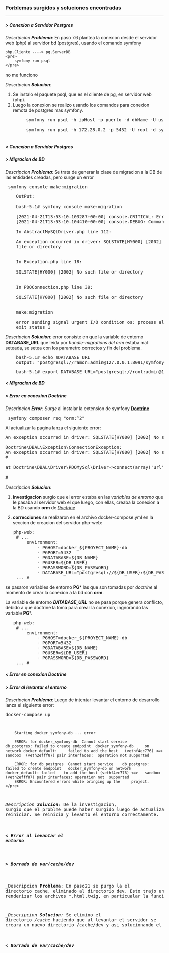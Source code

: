 ### Porblemas surgidos y soluciones encontradas 
___

##### > Conexion a Servidor Postgres
_Descripcion **Problema**:_ En paso 7.6 plantea la conexion desde el servidor web (php) al servidor bd (postgres), usando el comando symfony
    
    php.Cliente ----> pg.ServerDB
    <pre>
        symfony run psql 
    </pre>

no me funciono

_Descripcion **Solucion**:_
1. Se instalo el paquete psql, que es el cliente de pg, en servidor web (php). 
2. Luego la conexion se realizo usando los comandos para conexion remota de postgres mas symfony.
    <pre>
        symfony run psql -h ipHost -p puerto -d dbName -U userName

        symfony run psql -h 172.28.0.2 -p 5432 -U root -d symfony
    </pre>
##### < Conexion a Servidor Postgres

##### > Migracion de BD
_Descripcion **Problema**:_ Se trata de generar la clase de migracion a la DB de las entidades creadas, pero surge un error 

<pre> symfony console make:migration </pre>

<pre>
    OutPut:

    bash-5.1# symfony console make:migration
    
    [2021-04-21T13:53:10.103287+00:00] console.CRITICAL: Error thrown while running command "make:migration". Message: "An exception occurred in driver: SQLSTATE[HY000] [2002] No such file or directory" {"exception":"[object] (Doctrine\\DBAL\\Exception\\ConnectionException(code: 0): An exception occurred in driver: SQLSTATE[HY000] [2002] No such file or directory at /var/www/vendor/doctrine/dbal/lib/Doctrine/DBAL/Driver/AbstractMySQLDriver.php:112)\n[previous exception] [object] (Doctrine\\DBAL\\Driver\\PDO\\Exception(code: 2002): SQLSTATE[HY000] [2002] No such file or directory at /var/www/vendor/doctrine/dbal/lib/Doctrine/DBAL/Driver/PDO/Exception.php:18)\n[previous exception] [object] (PDOException(code: 2002): SQLSTATE[HY000] [2002] No such file or directory at /var/www/vendor/doctrine/dbal/lib/Doctrine/DBAL/Driver/PDOConnection.php:39)","command":"make:migration","message":"An exception occurred in driver: SQLSTATE[HY000] [2002] No such file or directory"} []
    [2021-04-21T13:53:10.104410+00:00] console.DEBUG: Command "make:migration" exited with code "1" {"command":"make:migration","code":1} []

    In AbstractMySQLDriver.php line 112:
                                                                    
    An exception occurred in driver: SQLSTATE[HY000] [2002] No such   
    file or directory                                                 
                                                                    

    In Exception.php line 18:
                                                    
    SQLSTATE[HY000] [2002] No such file or directory  
                                                    

    In PDOConnection.php line 39:
                                                    
    SQLSTATE[HY000] [2002] No such file or directory  
                                                    

    make:migration

    error sending signal urgent I/O condition os: process already finished
    exit status 1
</pre>

_Descripcion **Solucion**:_ error consiste en que la variable de entorno **DATABASE_URL** que leida por _bundle-migrations del orm_ estaba mal seteada, se setea con los parametro correctos y fin del problema.

<pre>
    bash-5.1# echo $DATABASE_URL
    output: "postgresql://ramon:admin@127.0.0.1:8091/symfony?serverVersion=13.2
</pre>

<pre>
    bash-5.1# export DATABASE_URL="postgresql://root:admin@172.20.0.2:5432/symfony?serverVersion=13&charset=utf8"
</pre>
##### < Migracion de BD

##### > Error en conexion Doctrine
_Descripcion **Error**:_
_Surge_ al instalar la extension de symfony [**Doctrine**](https://symfony.com/doc/current/the-fast-track/es/8-doctrine.html) 
<pre> symfony composer req "orm:^2" </pre> 
Al actualizar la pagina lanza el siguiente error: 

<pre>
An exception occurred in driver: SQLSTATE[HY000] [2002] No such file or directory

Doctrine\DBAL\Exception\ConnectionException:
An exception occurred in driver: SQLSTATE[HY000] [2002] No such file or directory
#

at Doctrine\DBAL\Driver\PDOMySql\Driver->connect(array('url' => '"postgresql://root:admin@docker_symfony-db:5432/symfony?serverVersion=13&charset=utf8"', 'driver' => 'pdo_mysql', 'host' => 'localhost', 'port' => null, 'user' => 'root', 'password' => null, 'driverOptions' => array(), 'defaultTableOptions' => array('collate' => 'utf8mb4_unicode_ci'), 'dbname' => 'postgresql://root:admin@docker_symfony-db:5432/symfony', 'serverVersion' => '13', 'charset' => 'utf8mb4'), 'root', null, array())

#
</pre>


_Descripcion **Solucion**:_
1. **investigacion** surgio que el error estaba en las _variables de entorno_ que le pasaba al servidor web el que luego, con ellas, creaba la conexion a la BD usando **orm** de [_Doctrine_](https://symfony.com/doc/current/the-fast-track/es/8-doctrine.html)

2. **correcciones** se realizaron en el archivo docker-compose.yml en la seccion de creacion del servidor php-web:
<pre>
   php-web:
    # ...
        environment:
            - PGHOST=docker_${PROYECT_NAME}-db
            - PGPORT=5432
            - PGDATABASE=${DB_NAME}
            - PGUSER=${DB_USER}
            - PGPASSWORD=${DB_PASSWORD}
            - DATABASE_URL="postgresql://${DB_USER}:${DB_PASSWORD}@docker_${PROYECT_NAME}-db:5432/${DB_NAME}?serverVersion=13&charset=utf8"
    ... #
</pre>

se pasaron variables de entorno **PG*** las que son tomadas por _doctrine_ al momento de crear la conexion a la bd con **orm**.

La variable de entorno _**DATABASE_URL**_ no se pasa porque genera conflicto, debido a que doctrine la toma para crear la conexion, ingnorando las variable **PG***. 

<pre>
   php-web:
    # ...
        environment:
            - PGHOST=docker_${PROYECT_NAME}-db
            - PGPORT=5432
            - PGDATABASE=${DB_NAME}
            - PGUSER=${DB_USER}
            - PGPASSWORD=${DB_PASSWORD}
    ... #
</pre>
##### < Error en conexion Doctrine

##### > Error al levantar el entorno 
_Descripcion **Problema**:_ Luego de intentar levantar el entorno de desarrollo lanza el siguiente error:
    <pre>
        docker-compose up

        Starting docker_symfony-db ... error

        ERROR: for docker_symfony-db  Cannot start service      db_postgres: failed to create endpoint  docker_symfony-db     on network docker_default:     failed to add the host   (vethf4ec776) <=> sandbox  (veth2efff87) pair interfaces:  operation not supported

        ERROR: for db_postgres  Cannot start service    db_postgres:   failed to create endpoint   docker_symfony-db on network    docker_default: failed    to add the host (vethf4ec776) <=>   sandbox    (veth2efff87) pair interfaces: operation not  supported
        ERROR: Encountered errors while bringing up the     project.
    </pre>

_Descripcion **Solucion**:_ De la investigacion, surgio que el problme puede haber surgido luego de actualizar la pc y no reiniciar. Se reinicia y levanto el entorno correctamente. 
##### < Error al levantar el entorno 

##### > Borrado de var/cache/dev
_Descripcion **Problema**: En paso21 se purgo la el directorio cache, eliminado al directorio dev.
Esto trajo un error al renderizar los archivos *.html.twig, en particualar la funcion path.

__Descripcion **Solucion**:_ Se elimino el directorio */cache* haciendo que al levantar el servidor se creara un nuevo directorio /cache/dev y asi solucionando el problema
##### < Borrado de var/cache/dev 
